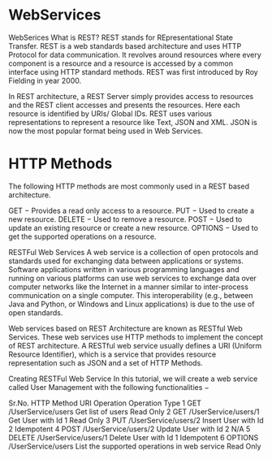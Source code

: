 # WebServices
WebSerices
What is REST?
REST stands for REpresentational State Transfer. REST is a web standards based architecture and uses HTTP Protocol for data communication. It revolves around resources where every component is a resource and a resource is accessed by a common interface using HTTP standard methods. REST was first introduced by Roy Fielding in year 2000.

In REST architecture, a REST Server simply provides access to resources and the REST client accesses and presents the resources. Here each resource is identified by URIs/ Global IDs. REST uses various representations to represent a resource like Text, JSON and XML. JSON is now the most popular format being used in Web Services.

# HTTP Methods
The following HTTP methods are most commonly used in a REST based architecture.

GET     − Provides a read only access to a resource.
PUT     − Used to create a new resource.
DELETE  − Used to remove a resource.
POST    − Used to update an existing resource or create a new resource.
OPTIONS − Used to get the supported operations on a resource.

RESTFul Web Services
A web service is a collection of open protocols and standards used for exchanging data between applications or systems. Software applications written in various programming languages and running on various platforms can use web services to exchange data over computer networks like the Internet in a manner similar to inter-process communication on a single computer. This interoperability (e.g., between Java and Python, or Windows and Linux applications) is due to the use of open standards.

Web services based on REST Architecture are known as RESTful Web Services. These web services use HTTP methods to implement the concept of REST architecture. A RESTful web service usually defines a URI (Uniform Resource Identifier), which is a service that provides resource representation such as JSON and a set of HTTP Methods.

Creating RESTFul Web Service
In this tutorial, we will create a web service called User Management with the following functionalities −

Sr.No. HTTP Method	     URI	                 Operation	                             Operation Type
1	       GET	    /UserService/users	  Get list of users	                               Read Only
2	       GET	    /UserService/users/1	Get User with Id 1	                             Read Only
3	       PUT	    /UserService/users/2	Insert User with Id 2	                           Idempotent
4	       POST	    /UserService/users/2	Update User with Id 2	                           N/A
5	       DELETE	  /UserService/users/1	Delete User with Id 1	                           Idempotent
6	       OPTIONS	/UserService/users	  List the supported operations in web service	   Read Only
